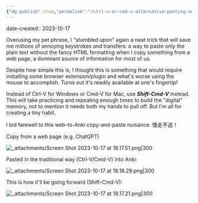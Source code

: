 ```yaml
---
{"dg-publish":true,"permalink":"/ctrl-v-or-cmd-v-alternative-pasting-only-the-plain-text-with-shift-cmd-v/","noteIcon":"2"}
---
```


date-created:: 2023-10-17

Overusing my pet phrase, I "stumbled upon" again a neat trick that will save me millions of annoying keystrokes and transfers: a way to paste only the plain text without the fancy HTML formatting when I copy something from a web page, a dominant source of information for most of us.

Despite how simple this is, I thought this is something that would require installing some browser extension/plugin and what's worse using the mouse to accomplish. Turns out it's readily available at one's fingertip!

Instead of Ctrl-V for Windows or Cmd-V for Mac, use ***Shift-Cmd-V*** instead. This will take practicing and repeating enough times to build the "digital" memory, not to mention it needs both my hands to pull off. But I'm all for creating a tiny habit.

I bid farewell to this web-to-Anki copy-and-paste nuisance. 慢走不送！

Copy from a web page (e.g. ChatGPT)

![_attachments/Screen Shot 2023-10-17 at 18.17.51.png|300](/img/user/_attachments/Screen%20Shot%202023-10-17%20at%2018.17.51.png)

Pasted in the traditional way (Ctrl-V/Cmd-V) into Anki:

![_attachments/Screen Shot 2023-10-17 at 18.18.29.png|300](/img/user/_attachments/Screen%20Shot%202023-10-17%20at%2018.18.29.png)

This is how it'll be going forward (Shift-Cmd-V):

![_attachments/Screen Shot 2023-10-17 at 18.17.21.png|300](/img/user/_attachments/Screen%20Shot%202023-10-17%20at%2018.17.21.png)